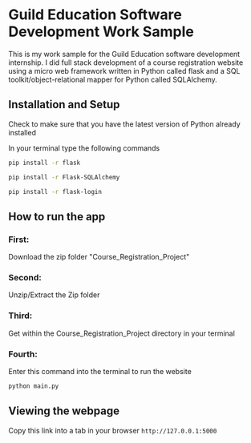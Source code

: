 # Guild Education Software Development Work Sample
This is my work sample for the Guild Education software development internship. I did full stack development of a course registration website using a micro web framework written in Python called flask and a SQL toolkit/object-relational mapper for Python called SQLAlchemy.

## Installation and Setup

Check to make sure that you have the latest version of Python already installed

In your terminal type the following commands

```bash
pip install -r flask
```

```bash
pip install -r Flask-SQLAlchemy
```

```bash
pip install -r flask-login
```

## How to run the app

### First:

Download the zip folder "Course_Registration_Project"

### Second:

Unzip/Extract the Zip folder

### Third: 

Get within the Course_Registration_Project directory in your terminal

### Fourth:

Enter this command into the terminal to run the website

```bash
python main.py
```

## Viewing the webpage

Copy this link into a tab in your browser `http://127.0.0.1:5000`


